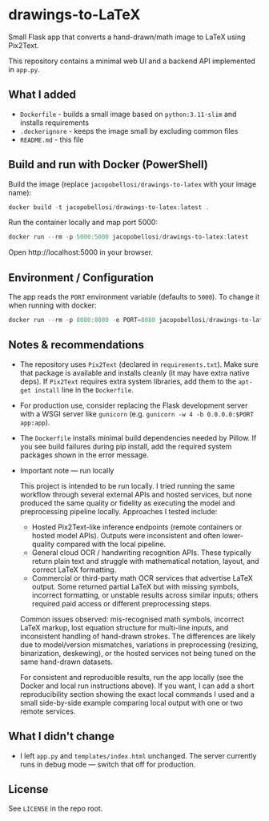 # drawings-to-LaTeX

Small Flask app that converts a hand-drawn/math image to LaTeX using Pix2Text.

This repository contains a minimal web UI and a backend API implemented in `app.py`.

## What I added
- `Dockerfile` - builds a small image based on `python:3.11-slim` and installs requirements
- `.dockerignore` - keeps the image small by excluding common files
- `README.md` - this file

## Build and run with Docker (PowerShell)

Build the image (replace `jacopobellosi/drawings-to-latex` with your image name):

```powershell
docker build -t jacopobellosi/drawings-to-latex:latest .
```

Run the container locally and map port 5000:

```powershell
docker run --rm -p 5000:5000 jacopobellosi/drawings-to-latex:latest
```

Open http://localhost:5000 in your browser.

## Environment / Configuration
The app reads the `PORT` environment variable (defaults to `5000`). To change it when running with docker:

```powershell
docker run --rm -p 8080:8080 -e PORT=8080 jacopobellosi/drawings-to-latex:latest
```

## Notes & recommendations
- The repository uses `Pix2Text` (declared in `requirements.txt`). Make sure that package is available and installs cleanly (it may have extra native deps). If `Pix2Text` requires extra system libraries, add them to the `apt-get install` line in the `Dockerfile`.
- For production use, consider replacing the Flask development server with a WSGI server like `gunicorn` (e.g. `gunicorn -w 4 -b 0.0.0.0:$PORT app:app`).
- The `Dockerfile` installs minimal build dependencies needed by Pillow. If you see build failures during pip install, add the required system packages shown in the error message.

- Important note — run locally

	This project is intended to be run locally. I tried running the same workflow through several external APIs and hosted services, but none produced the same quality or fidelity as executing the model and preprocessing pipeline locally. Approaches I tested include:

	- Hosted Pix2Text-like inference endpoints (remote containers or hosted model APIs). Outputs were inconsistent and often lower-quality compared with the local pipeline.
	- General cloud OCR / handwriting recognition APIs. These typically return plain text and struggle with mathematical notation, layout, and correct LaTeX formatting.
	- Commercial or third-party math OCR services that advertise LaTeX output. Some returned partial LaTeX but with missing symbols, incorrect formatting, or unstable results across similar inputs; others required paid access or different preprocessing steps.

	Common issues observed: mis-recognised math symbols, incorrect LaTeX markup, lost equation structure for multi-line inputs, and inconsistent handling of hand-drawn strokes. The differences are likely due to model/version mismatches, variations in preprocessing (resizing, binarization, deskewing), or the hosted services not being tuned on the same hand-drawn datasets.

	For consistent and reproducible results, run the app locally (see the Docker and local run instructions above). If you want, I can add a short reproducibility section showing the exact local commands I used and a small side-by-side example comparing local output with one or two remote services.



## What I didn't change
- I left `app.py` and `templates/index.html` unchanged. The server currently runs in debug mode — switch that off for production.

## License
See `LICENSE` in the repo root.
